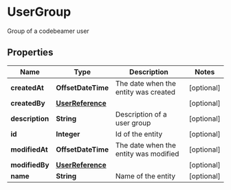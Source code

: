 

# UserGroup

Group of a codebeamer user

## Properties

| Name | Type | Description | Notes |
|------------ | ------------- | ------------- | -------------|
|**createdAt** | **OffsetDateTime** | The date when the entity was created |  [optional] |
|**createdBy** | [**UserReference**](UserReference.md) |  |  [optional] |
|**description** | **String** | Description of a user group |  [optional] |
|**id** | **Integer** | Id of the entity |  [optional] |
|**modifiedAt** | **OffsetDateTime** | The date when the entity was modified |  [optional] |
|**modifiedBy** | [**UserReference**](UserReference.md) |  |  [optional] |
|**name** | **String** | Name of the entity |  [optional] |




